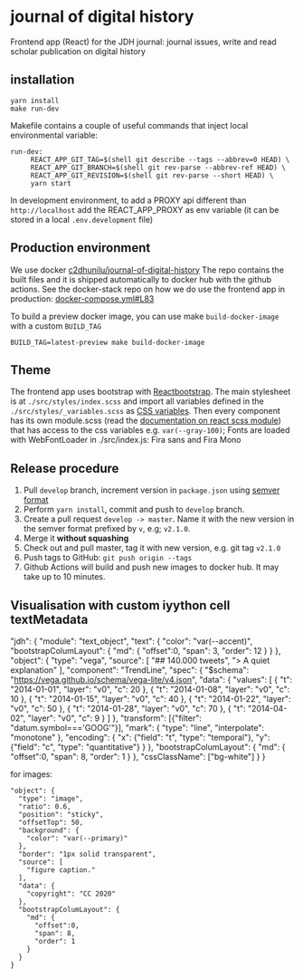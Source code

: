 # journal of digital history
Frontend app (React) for the JDH journal: journal issues, write and read scholar publication on digital history

## installation

    yarn install
    make run-dev

Makefile contains a couple of useful commands that inject local environmental variable:

    run-dev:
	     REACT_APP_GIT_TAG=$(shell git describe --tags --abbrev=0 HEAD) \
	     REACT_APP_GIT_BRANCH=$(shell git rev-parse --abbrev-ref HEAD) \
	     REACT_APP_GIT_REVISION=$(shell git rev-parse --short HEAD) \
	     yarn start

In development environment, to add a PROXY api different than `http://localhost` add the REACT_APP_PROXY as env variable (it can be stored in a local `.env.development` file)

## Production environment
We use docker [c2dhunilu/journal-of-digital-history](https://hub.docker.com/repository/docker/c2dhunilu/journal-of-digital-history)
The repo contains the built files and it is shipped automatically to docker hub with the github actions.
See the docker-stack repo on how we do use the frontend app in production:
[docker-compose.yml#L83](https://github.com/C2DH/journal-digital-history-docker-stack/blob/master/docker-compose.yml#L83)

To build a preview docker image, you can use make `build-docker-image` with a custom `BUILD_TAG`

```
BUILD_TAG=latest-preview make build-docker-image
```

## Theme
The frontend app uses bootstrap with [Reactbootstrap](https://react-bootstrap.github.io/getting-started/introduction). The main stylesheet is at `./src/styles/index.scss` and import all variables defined in the `./src/styles/_variables.scss` as [CSS variables](https://developer.mozilla.org/en-US/docs/Web/CSS/Using_CSS_custom_properties).
Then every component has its own module.scss (read the [documentation on react scss module](https://create-react-app.dev/docs/adding-a-css-modules-stylesheet/)) that has access to the css variables e.g. `var(--gray-100)`;
Fonts are loaded with WebFontLoader in ./src/index.js: Fira sans and Fira Mono


## Release procedure

1. Pull `develop` branch, increment version in `package.json` using [semver format](https://semver.org/)
2. Perform `yarn install`, commit and push to `develop` branch.
3. Create a pull request `develop -> master`. Name it with the new version in the semver format prefixed by `v`, e.g; `v2.1.0`.
4. Merge it **without squashing**
5. Check out and pull master, tag it with new version, e.g. git tag `v2.1.0`
6. Push tags to GitHub: `git push origin --tags`
7. Github Actions will build and push new images to docker hub. It may take up to 10 minutes.


## Visualisation with custom iyython cell textMetadata

"jdh": {
  "module": "text_object",
  "text": {
    "color": "var(--accent)",
    "bootstrapColumLayout": {
      "md": {
        "offset":0,
        "span": 3,
        "order": 12
      }
    }
  },
  "object": {
    "type": "vega",
    "source": [
      "## 140.000 tweets",
      "> A quiet explanation"
    ],
    "component": "TrendLine",
    "spec": {
      "$schema": "https://vega.github.io/schema/vega-lite/v4.json",
      "data": {
        "values": [
          { "t": "2014-01-01", "layer": "v0", "c": 20 },
          { "t": "2014-01-08", "layer": "v0", "c": 10 },
          { "t": "2014-01-15", "layer": "v0", "c": 40 },
          { "t": "2014-01-22", "layer": "v0", "c": 50 },
          { "t": "2014-01-28", "layer": "v0", "c": 70 },
          { "t": "2014-04-02", "layer": "v0", "c": 9 }
        ]
      },
      "transform": [{"filter": "datum.symbol==='GOOG'"}],
      "mark": {
        "type": "line",
        "interpolate": "monotone"
      },
      "encoding": {
        "x": {"field": "t", "type": "temporal"},
        "y": {"field": "c", "type": "quantitative"}
      }
    },
    "bootstrapColumLayout": {
      "md": {
        "offset":0,
        "span": 8,
        "order": 1
      }
    },
    "cssClassName": ["bg-white"]
  }
}



for images:
```
"object": {
  "type": "image",
  "ratio": 0.6,
  "position": "sticky",
  "offsetTop": 50,
  "background": {
    "color": "var(--primary)"
  },
  "border": "1px solid transparent",
  "source": [
    "figure caption."
  ],
  "data": {
    "copyright": "CC 2020"
  },
  "bootstrapColumLayout": {
    "md": {
      "offset":0,
      "span": 8,
      "order": 1
    }
  }
}
```
